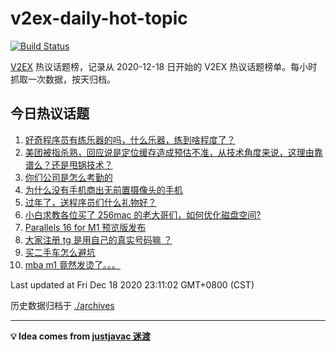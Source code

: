 # v2ex-daily-hot-topic

[![Build Status](https://github.com/realleonardo/v2ex-daily-hot-topic/workflows/schedule/badge.svg?branch=main)](https://github.com/realleonardo/v2ex-daily-hot-topic/actions)

[V2EX](https://www.v2ex.com/) 热议话题榜，记录从 2020-12-18 日开始的 V2EX 热议话题榜单。每小时抓取一次数据，按天归档。

## 今日热议话题

<!-- BEGIN -->
1. [好奇程序员有练乐器的吗，什么乐器，练到啥程度了？](https://www.v2ex.com/t/736641)
1. [美团被指杀熟，回应说是定位缓存造成预估不准，从技术角度来说，这理由靠谱么？还是甩锅技术？](https://www.v2ex.com/t/736637)
1. [你们公司是怎么考勤的](https://www.v2ex.com/t/736660)
1. [为什么没有手机商出无前置摄像头的手机](https://www.v2ex.com/t/736611)
1. [过年了，送程序员们什么礼物好？](https://www.v2ex.com/t/736680)
1. [小白求教各位买了 256mac 的老大哥们，如何优化磁盘空间?](https://www.v2ex.com/t/736679)
1. [Parallels 16 for M1 预览版发布](https://www.v2ex.com/t/736594)
1. [大家注册 tg 是用自己的真实号码嘛 ？](https://www.v2ex.com/t/736605)
1. [买二手车怎么避坑](https://www.v2ex.com/t/736668)
1. [mba m1 竟然发烫了。。。](https://www.v2ex.com/t/736773)

Last updated at Fri Dec 18 2020 23:11:02 GMT+0800 (CST)
<!-- END -->

历史数据归档于 [./archives](./archives)

---

**💡 Idea comes from [justjavac 迷渡](https://github.com/justjavac/)**
